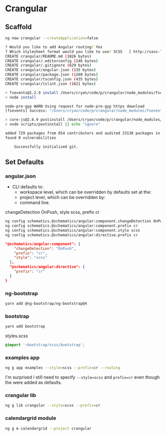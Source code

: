 # Crangular

## Scaffold
```bash
ng new crangular --createApplication=false

? Would you like to add Angular routing? Yes
? Which stylesheet format would you like to use? SCSS   [ http://sass-lang.com/documentation/file.SASS_REFERENCE.html#syntax ]
CREATE crangular/README.md (1026 bytes)
CREATE crangular/.editorconfig (246 bytes)
CREATE crangular/.gitignore (629 bytes)
CREATE crangular/angular.json (135 bytes)
CREATE crangular/package.json (1260 bytes)
CREATE crangular/tsconfig.json (435 bytes)
CREATE crangular/tslint.json (1621 bytes)

> fsevents@1.2.9 install /Users/cryan/code/p/crangular/node_modules/fsevents
> node install

node-pre-gyp WARN Using request for node-pre-gyp https download
[fsevents] Success: "/Users/cryan/code/p/crangular/node_modules/fsevents/lib/binding/Release/node-v64-darwin-x64/fse.node" is installed via remote

> core-js@2.6.9 postinstall /Users/cryan/code/p/crangular/node_modules/core-js
> node scripts/postinstall || echo "ignore"

added 729 packages from 854 contributors and audited 23138 packages in 22.486s
found 0 vulnerabilities

    Successfully initialized git.
```

## Set Defaults

### angular.json
- CLI defaults to:
  - workspace level, which can be overridden by defaults set at the:
  - project level, which can be overridden by:
  - command line.

changeDetection OnPush, style scss, prefix cr
```bash
ng config schematics.@schematics/angular:component.changeDetection OnPush
ng config schematics.@schematics/angular:component.prefix cr
ng config schematics.@schematics/angular:component.style scss
ng config schematics.@schematics/angular:directive.prefix cr
```

```json
"@schematics/angular:component": {
    "changeDetection": "OnPush",
    "prefix": "cr",
    "style": "scss"
  },
  "@schematics/angular:directive": {
    "prefix": "cr"
  }
}
```

### ng-bootstrap
```bash
yarn add @ng-bootstrap/ng-bootstrap@4
```
### bootstrap
```bash
yarn add bootstrap
```
styles.scss
```scss
@import '~bootstrap/scss/bootstrap';
```

### examples app
```bash
ng g app examples --style=scss --prefix=cr --routing
```
I'm surprised I still need to specify `--style=scss` and `prefix=cr` even though the were added as defaults.

### crangular lib
```bash
ng g lib crangular --style=scss --prefix=cr
```

### calendargrid module
```bash
ng g m calendargrid --project crangular
```
